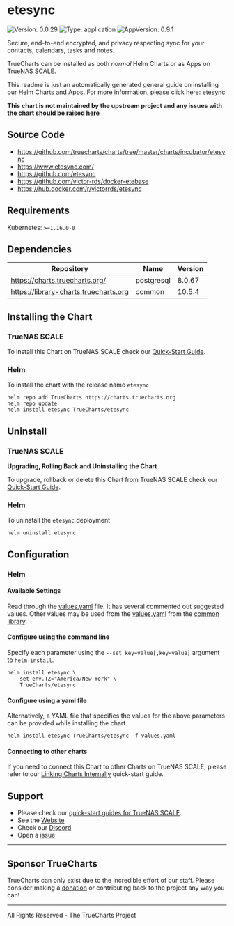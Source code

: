 # etesync

![Version: 0.0.29](https://img.shields.io/badge/Version-0.0.29-informational?style=flat-square) ![Type: application](https://img.shields.io/badge/Type-application-informational?style=flat-square) ![AppVersion: 0.9.1](https://img.shields.io/badge/AppVersion-0.9.1-informational?style=flat-square)

Secure, end-to-end encrypted, and privacy respecting sync for your contacts, calendars, tasks and notes.

TrueCharts can be installed as both *normal* Helm Charts or as Apps on TrueNAS SCALE.

This readme is just an automatically generated general guide on installing our Helm Charts and Apps.
For more information, please click here: [etesync](https://truecharts.org/docs/charts/incubator/etesync)

**This chart is not maintained by the upstream project and any issues with the chart should be raised [here](https://github.com/truecharts/charts/issues/new/choose)**

## Source Code

* <https://github.com/truecharts/charts/tree/master/charts/incubator/etesync>
* <https://www.etesync.com/>
* <https://github.com/etesync>
* <https://github.com/victor-rds/docker-etebase>
* <https://hub.docker.com/r/victorrds/etesync>

## Requirements

Kubernetes: `>=1.16.0-0`

## Dependencies

| Repository | Name | Version |
|------------|------|---------|
| https://charts.truecharts.org/ | postgresql | 8.0.67 |
| https://library-charts.truecharts.org | common | 10.5.4 |

## Installing the Chart

### TrueNAS SCALE

To install this Chart on TrueNAS SCALE check our [Quick-Start Guide](https://truecharts.org/docs/manual/SCALE%20Apps/Quick-Start%20Guides/Installing-an-App).

### Helm

To install the chart with the release name `etesync`

```console
helm repo add TrueCharts https://charts.truecharts.org
helm repo update
helm install etesync TrueCharts/etesync
```

## Uninstall

### TrueNAS SCALE

**Upgrading, Rolling Back and Uninstalling the Chart**

To upgrade, rollback or delete this Chart from TrueNAS SCALE check our [Quick-Start Guide](https://truecharts.org/docs/manual/SCALE%20Apps/Quick-Start%20Guides/Upgrade-rollback-delete-an-App).

### Helm

To uninstall the `etesync` deployment

```console
helm uninstall etesync
```

## Configuration

### Helm

#### Available Settings

Read through the [values.yaml](./values.yaml) file. It has several commented out suggested values.
Other values may be used from the [values.yaml](https://github.com/truecharts/library-charts/tree/main/charts/stable/common/values.yaml) from the [common library](https://github.com/k8s-at-home/library-charts/tree/main/charts/stable/common).

#### Configure using the command line

Specify each parameter using the `--set key=value[,key=value]` argument to `helm install`.

```console
helm install etesync \
  --set env.TZ="America/New York" \
    TrueCharts/etesync
```

#### Configure using a yaml file

Alternatively, a YAML file that specifies the values for the above parameters can be provided while installing the chart.

```console
helm install etesync TrueCharts/etesync -f values.yaml
```

#### Connecting to other charts

If you need to connect this Chart to other Charts on TrueNAS SCALE, please refer to our [Linking Charts Internally](https://truecharts.org/docs/manual/SCALE%20Apps/Quick-Start%20Guides/linking-apps) quick-start guide.

## Support

- Please check our [quick-start guides for TrueNAS SCALE](https://truecharts.org/docs/manual/SCALE%20Apps/Quick-Start%20Guides/Important-MUST-READ).
- See the [Website](https://truecharts.org)
- Check our [Discord](https://discord.gg/tVsPTHWTtr)
- Open a [issue](https://github.com/truecharts/apps/issues/new/choose)

---

## Sponsor TrueCharts

TrueCharts can only exist due to the incredible effort of our staff.
Please consider making a [donation](https://truecharts.org/docs/about/sponsor) or contributing back to the project any way you can!

---

All Rights Reserved - The TrueCharts Project
